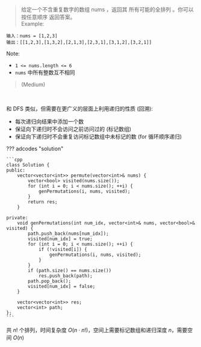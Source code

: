 <!-- prettier-ignore-start -->

> 给定一个不含重复数字的数组 nums ，返回其 所有可能的全排列 。你可以 按任意顺序 返回答案。<br>
> Example:
```
输入：nums = [1,2,3]
输出：[[1,2,3],[1,3,2],[2,1,3],[2,3,1],[3,1,2],[3,2,1]]
```
Note:
>
-   `1 <= nums.length <= 6`
-   `nums` 中所有整数互不相同
>
> (Medium)

<!-- prettier-ignore-end -->

<br>

和 DFS 类似，但需要在更广义的层面上利用递归的性质 (回溯):

-   每次递归向结果中添加一个数
-   保证向下递归时不会访问之前访问过的 (标记数组)
-   保证向下递归时不会重复访问标记数组中未标记的数 (for 循环顺序递归)

??? adcodes "solution"

    ```cpp
    class Solution {
    public:
        vector<vector<int>> permute(vector<int>& nums) {
            vector<bool> visited(nums.size());
            for (int i = 0; i < nums.size(); ++i) {
                genPermutations(i, nums, visited);
            }
            return res;
        }

    private:
        void genPermutations(int num_idx, vector<int>& nums, vector<bool>& visited) {
            path.push_back(nums[num_idx]);
            visited[num_idx] = true;
            for (int i = 0; i < nums.size(); ++i) {
                if (!visited[i]) {
                    genPermutations(i, nums, visited);
                }
            }
            if (path.size() == nums.size())
                res.push_back(path);
            path.pop_back();
            visited[num_idx] = false;
        }

        vector<vector<int>> res;
        vector<int> path;
    };
    ```

共 $n!$ 个排列，时间复杂度 $O(n\cdot n!)$，空间上需要标记数组和递归深度 $n$，需要空间 $O(n)$
